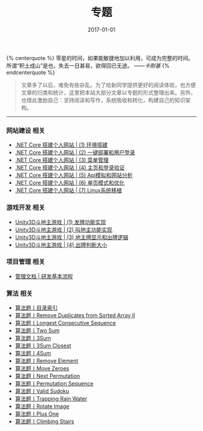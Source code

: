 ﻿---
title: 专题
date: 2017-01-01
---

{% centerquote %}
零星的时间，如果能敏捷地加以利用，可成为完整的时间。
所谓“积土成山”是也，失去一日甚易，欲得回已无途。 
*——卡耐基*
{% endcenterquote %}
>文章多了以后，难免有些杂乱。为了给新同学提供更好的阅读体验，也方便文章的归类和统计，这里把本站大部分文章以专题的形式整理出来。另外，也借此激励自己：坚持阅读和写作，系统吸收和转化，构建自己的知识架构。
---

### 网站建设 相关
- [.NET Core 搭建个人网站 | (1) 环境搭建](/posts/mywebsite/MyWebSite01/)
- [.NET Core 搭建个人网站 | (2) 一键部署和用户登录](/posts/mywebsite/MyWebSite02/)
- [.NET Core 搭建个人网站 | (3) 菜单管理](/posts/mywebsite/MyWebSite03/)
- [.NET Core 搭建个人网站 | (4) 主页和登录验证](/posts/mywebsite/MyWebSite04/)
- [.NET Core 搭建个人网站 | (5) Api模拟和网站分析](/posts/mywebsite/MyWebSite05/)
- [.NET Core 搭建个人网站 | (6) 单页模式和优化](/posts/mywebsite/MyWebSite06/)
- [.NET Core 搭建个人网站 | (7) Linux系统移植](/posts/mywebsite/MyWebSite07/)

### 游戏开发 相关
- [Unity3D斗地主游戏 | (1) 发牌功能实现](posts/chinesepoker/ChinesePoker01)
- [Unity3D斗地主游戏 | (2) 叫地主功能实现](posts/chinesepoker/ChinesePoker02)
- [Unity3D斗地主游戏 | (3) 地主牌显示和出牌逻辑](posts/chinesepoker/ChinesePoker03)
- [Unity3D斗地主游戏 | (4) 出牌判断大小](posts/chinesepoker/ChinesePoker04)

### 项目管理 相关
- [管理文档 | 研发基本流程](/posts/softwareEngineering/Development.Flow/)

### 算法 相关
- [算法题丨目录索引](/posts/algorithm/)
- [算法题丨Remove Duplicates from Sorted Array II](/posts/algorithm/002.Remove.Duplicates.from.Sorted.Array.II/)
- [算法题丨Longest Consecutive Sequence](/posts/algorithm/003.Longest.Consecutive.Sequence/)
- [算法题丨Two Sum](/posts/algorithm/004.Two.Sum/)
- [算法题丨3Sum](/posts/algorithm/005.3Sum/)
- [算法题丨3Sum Closest](/posts/algorithm/006.3Sum.Closest/)
- [算法题丨4Sum](/posts/algorithm/007.4Sum/)
- [算法题丨Remove Element](/posts/algorithm/008.Remove.Element/)
- [算法题丨Move Zeroes](/posts/algorithm/009.Move.Zeroes/)
- [算法题丨Next Permutation](/posts/algorithm/010.Next.Permutation/)
- [算法题丨Permutation Sequence](/posts/algorithm/011.Permutation.Sequence/)
- [算法题丨Valid Sudoku](/posts/algorithm/012.Valid.Sudoku/)
- [算法题丨Trapping Rain Water](/posts/algorithm/013.Trapping.Rain.Water/)
- [算法题丨Rotate Image](/posts/algorithm/014.Rotate.Image/)
- [算法题丨Plus One](/posts/algorithm/015.Plus.One/)
- [算法题丨Climbing Stairs](/posts/algorithm/016.Climbing.Stairs/)